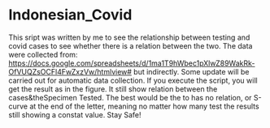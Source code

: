 # Indonesian_Covid
This sript was written by me to see the relationship between testing and covid cases to see whether there is a relation between the two. 
The data were collected from: https://docs.google.com/spreadsheets/d/1ma1T9hWbec1pXlwZ89WakRk-OfVUQZsOCFl4FwZxzVw/htmlview# but indirectly.
Some update will be carried out for automatic data collection.
If you execute the script, you will get the result as in the figure. It still show relation between the cases&theSpecimen Tested.
The best would be the to has no relation, or S-curve at the end of the letter, meaning no matter how many test the results still showing a constat value.
Stay Safe!
